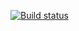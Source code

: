 [![Build status](https://ci.appveyor.com/api/projects/status/ic5tnrcj3o0al04v?svg=true)](https://ci.appveyor.com/project/AlexPanasko/api-ci-postman)

